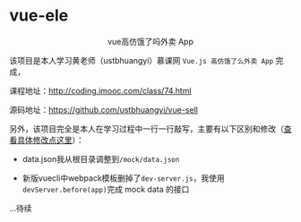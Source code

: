 # vue-ele

<center>vue高仿饿了吗外卖 App</center>


该项目是本人学习黄老师（ustbhuangyi）慕课网 `Vue.js 高仿饿了么外卖 App` 完成，

课程地址：http://coding.imooc.com/class/74.html

源码地址：https://github.com/ustbhuangyi/vue-sell

另外，该项目完全是本人在学习过程中一行一行敲写，主要有以下区别和修改（[查看具体修改点这里]()）：

- data.json我从根目录调整到`/mock/data.json`

- 新版vuecli中webpack模板删掉了`dev-server.js`，我使用`devServer.before(app)`完成 mock data 的接口

...待续


